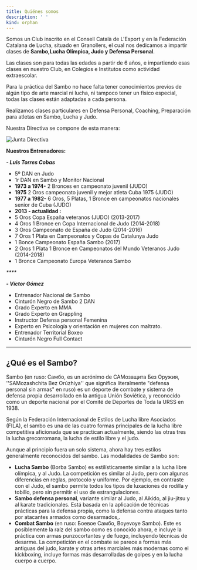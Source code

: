 ```yaml
---
title: Quiénes somos
description: ' '
kind: orphan
---
```

Somos un Club inscrito en el Consell Català de L'Esport y en la Federación Catalana de Lucha, situado en Granollers, el cual nos dedicamos a impartir clases de **Sambo,Lucha Olímpica, Judo y Defensa Personal**.

Las clases son para todas las edades a partir de 6 años, e impartiendo esas clases en nuestro Club, en Colegios e Institutos como actividad extraescolar.

Para la práctica del Sambo no hace falta tener conocimientos previos de algún tipo de arte marcial ni lucha, ni tampoco tener un físico especial, todas las clases están adaptadas a cada persona.

Realizamos clases particulares en Defensa Personal, Coaching, Preparación para atletas en Sambo, Lucha y Judo.

Nuestra Directiva se compone de esta manera:

![](/media/diagrama-en-blanco.png "Junta Directiva")

**Nuestros Entrenadores:**

**_\- Luis Torres Cobas_**

* 5º DAN en Judo
* 1r DAN en Sambo y Monitor Nacional
* **1973 a 1974-** 2 Bronces en campeonato juvenil (JUDO)
* **1975**              2 Oros campeonato juvenil y mejor atleta Cuba 1975 (JUDO)
* **1977 a 1982-** 6 Oros, 5 Platas, 1 Bronce en campeonatos nacionales senior de Cuba (JUDO)
* **2013 - actualidad :**
* 5 Oros Copa España veteranos (JUDO) (2013-2017)
* 4 Oros 1 Bronce en Copa Internacional de Judo (2014-2018)
* 3 Oros Campeonato de España de Judo (2014-2016)
* 7 Oros 1 Plata en Campeonatos y Copas de Catalunya Judo
* 1 Bonce Campeonato España Sambo (2017)
* 2 Oros 1 Plata 1 Bronce en Campeonatos del Mundo Veteranos Judo (2014-2018)
* 1 Bronce Campeonato Europa Veteranos Sambo

_\*\*\*\*_

**_\- Víctor Gómez_**

* Entrenador Nacional de Sambo
* Cinturón Negro de Sambo 2 DAN
* Grado Experto en MMA
* Grado Experto en Grappling
* Instructor Defensa personal Femenina
* Experto en Psicología y orientación en mujeres con maltrato.
* Entrenador Territorial Boxeo
* Cinturón Negro Full Contact

- - -

## ¿Qué es el Sambo?

Sambo (en ruso: Cамбо, es un acrónimo de САМозащита Без Оружия, ''SAMozashchita Bez Orúzhiya'' que significa literalmente "defensa personal sin armas" en ruso) es un deporte de combate y sistema de defensa propia desarrollado en la antigua Unión Soviética, y reconocido como un deporte nacional por el Comité de Deportes de Toda la URSS en 1938.

Según la Federación Internacional de Estilos de Lucha libre Asociados (FILA), el sambo es una de las cuatro formas principales de la lucha libre competitiva aficionada que se practican actualmente, siendo las otras tres la lucha grecorromana, la lucha de estilo libre y el judo. 

Aunque al principio fuera un solo sistema, ahora hay tres estilos generalmente reconocidos del sambo. Las modalidades de Sambo son:

* **Lucha Sambo** (Borba Sambo) es estilísticamente similar a la lucha libre olímpica, y al Judo. La competición es similar al Judo, pero con algunas diferencias en reglas, protocolo y uniforme. Por ejemplo, en contraste con el Judo, el sambo permite todos los tipos de luxaciones de rodilla y tobillo, pero sin permitir el uso de estrangulaciones.
* **Sambo defensa personal**, variante similar al Judo, al Aikido, al jiu-jitsu y al karate tradicionales. Está basada en la aplicación de técnicas prácticas para la defensa propia, como la defensa contra ataques tanto por atacantes armados como desarmados,.
* **Combat Sambo** (en ruso: Боевое Самбо, Boyevoye Sambo). Este es posiblemente la raíz del sambo como es conocido ahora, e incluye la práctica con armas punzocortantes y de fuego, incluyendo técnicas de desarme. La competición en el combate se parece a formas más antiguas del judo,  karate y otras artes marciales más modernas como el kickboxing, incluye formas más desarrolladas de golpes y en la lucha cuerpo a cuerpo.
